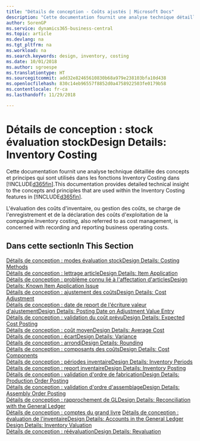 ```yaml
---
title: "Détails de conception - Coûts ajustés | Microsoft Docs"
description: "Cette documentation fournit une analyse technique détaillée des concepts et principes qui sont utilisés dans les fonctions Inventory Costing dans Business Central."
author: SorenGP
ms.service: dynamics365-business-central
ms.topic: article
ms.devlang: na
ms.tgt_pltfrm: na
ms.workload: na
ms.search.keywords: design, inventory, costing
ms.date: 10/01/2018
ms.author: sgroespe
ms.translationtype: HT
ms.sourcegitcommit: add32e82465610830b68a979e238103bfa10d438
ms.openlocfilehash: 830c14eb96557f8852d0a4758922503fe0179b58
ms.contentlocale: fr-ca
ms.lasthandoff: 11/29/2018

---
```

# <a name="design-details-inventory-costing"></a><span data-ttu-id="5f533-103">Détails de conception : stock évaluation stock</span><span class="sxs-lookup"><span data-stu-id="5f533-103">Design Details: Inventory Costing</span></span>
<span data-ttu-id="5f533-104">Cette documentation fournit une analyse technique détaillée des concepts et principes qui sont utilisés dans les fonctions Inventory Costing dans [!INCLUDE[d365fin](includes/d365fin_md.md)].</span><span class="sxs-lookup"><span data-stu-id="5f533-104">This documentation provides detailed technical insight to the concepts and principles that are used within the Inventory Costing features in [!INCLUDE[d365fin](includes/d365fin_md.md)].</span></span>  

<span data-ttu-id="5f533-105">L'évaluation des coûts d'inventaire, ou gestion des coûts, se charge de l'enregistrement et de la déclaration des coûts d'exploitation de la compagnie.</span><span class="sxs-lookup"><span data-stu-id="5f533-105">Inventory costing, also referred to as cost management, is concerned with recording and reporting business operating costs.</span></span>  

## <a name="in-this-section"></a><span data-ttu-id="5f533-106">Dans cette section</span><span class="sxs-lookup"><span data-stu-id="5f533-106">In This Section</span></span>  
[<span data-ttu-id="5f533-107">Détails de conception : modes évaluation stock</span><span class="sxs-lookup"><span data-stu-id="5f533-107">Design Details: Costing Methods</span></span>](design-details-costing-methods.md)  
[<span data-ttu-id="5f533-108">Détails de conception : lettrage article</span><span class="sxs-lookup"><span data-stu-id="5f533-108">Design Details: Item Application</span></span>](design-details-item-application.md)  
[<span data-ttu-id="5f533-109">Détails de conception : problème connu lié à l'affectation d'articles</span><span class="sxs-lookup"><span data-stu-id="5f533-109">Design Details: Known Item Application Issue</span></span>](design-details-inventory-zero-level-open-item-ledger-entries.md)  
[<span data-ttu-id="5f533-110">Détails de conception : ajustement des coûts</span><span class="sxs-lookup"><span data-stu-id="5f533-110">Design Details: Cost Adjustment</span></span>](design-details-cost-adjustment.md)  
[<span data-ttu-id="5f533-111">Détails de conception : date de report de l'écriture valeur d'ajustement</span><span class="sxs-lookup"><span data-stu-id="5f533-111">Design Details: Posting Date on Adjustment Value Entry</span></span>](design-details-inventory-adjustment-value-entry-posting-date.md)  
[<span data-ttu-id="5f533-112">Détails de conception : validation du coût prévu</span><span class="sxs-lookup"><span data-stu-id="5f533-112">Design Details: Expected Cost Posting</span></span>](design-details-expected-cost-posting.md)  
[<span data-ttu-id="5f533-113">Détails de conception : coût moyen</span><span class="sxs-lookup"><span data-stu-id="5f533-113">Design Details: Average Cost</span></span>](design-details-average-cost.md)  
[<span data-ttu-id="5f533-114">Détails de conception : écart</span><span class="sxs-lookup"><span data-stu-id="5f533-114">Design Details: Variance</span></span>](design-details-variance.md)  
[<span data-ttu-id="5f533-115">Détails de conception : arrondi</span><span class="sxs-lookup"><span data-stu-id="5f533-115">Design Details: Rounding</span></span>](design-details-rounding.md)  
[<span data-ttu-id="5f533-116">Détails de conception : composants des coûts</span><span class="sxs-lookup"><span data-stu-id="5f533-116">Design Details: Cost Components</span></span>](design-details-cost-components.md)  
[<span data-ttu-id="5f533-117">Détails de conception : périodes inventaire</span><span class="sxs-lookup"><span data-stu-id="5f533-117">Design Details: Inventory Periods</span></span>](design-details-inventory-periods.md)  
[<span data-ttu-id="5f533-118">Détails de conception : report inventaire</span><span class="sxs-lookup"><span data-stu-id="5f533-118">Design Details: Inventory Posting</span></span>](design-details-inventory-posting.md)  
[<span data-ttu-id="5f533-119">Détails de conception : validation d'ordre de fabrication</span><span class="sxs-lookup"><span data-stu-id="5f533-119">Design Details: Production Order Posting</span></span>](design-details-production-order-posting.md)  
[<span data-ttu-id="5f533-120">Détails de conception : validation d'ordre d'assemblage</span><span class="sxs-lookup"><span data-stu-id="5f533-120">Design Details: Assembly Order Posting</span></span>](design-details-assembly-order-posting.md)  
[<span data-ttu-id="5f533-121">Détails de conception : rapprochement de GL</span><span class="sxs-lookup"><span data-stu-id="5f533-121">Design Details: Reconciliation with the General Ledger</span></span>](design-details-reconciliation-with-the-general-ledger.md)  
<span data-ttu-id="5f533-122">[Détails de conception : comptes du grand livre](design-details-accounts-in-the-general-ledger.md)
[Détails de conception : évaluation de l'inventaire](design-details-inventory-valuation.md)</span><span class="sxs-lookup"><span data-stu-id="5f533-122">[Design Details: Accounts in the General Ledger](design-details-accounts-in-the-general-ledger.md)
[Design Details: Inventory Valuation](design-details-inventory-valuation.md)</span></span>  
[<span data-ttu-id="5f533-123">Détails de conception : réévaluation</span><span class="sxs-lookup"><span data-stu-id="5f533-123">Design Details: Revaluation</span></span>](design-details-revaluation.md)

